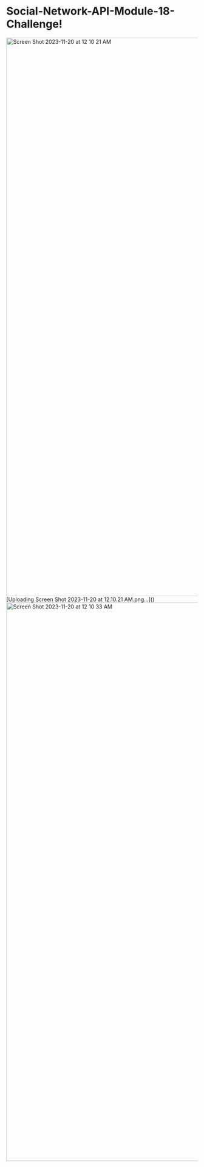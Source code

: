 # Social-Network-API-Module-18-Challenge!
<img width="1470" alt="Screen Shot 2023-11-20 at 12 10 21 AM" src="https://github.com/jushendhillon9/Social-Network-API-Module-18-Challenge/assets/137123520/1f691743-9a38-4fe9-9352-1f644e9b6995">
[Uploading Screen Shot 2023-11-20 at 12.10.21 AM.png…]()<img width="1470" alt="Screen Shot 2023-11-20 at 12 10 33 AM" src="https://github.com/jushendhillon9/Social-Network-API-Module-18-Challenge/assets/137123520/1a8623a3-bfb9-482f-b16f-f1e18e09cc85">
